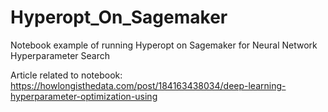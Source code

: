 # Hyperopt_On_Sagemaker
Notebook example of running Hyperopt on Sagemaker for Neural Network Hyperparameter Search

Article related to notebook:
https://howlongisthedata.com/post/184163438034/deep-learning-hyperparameter-optimization-using
